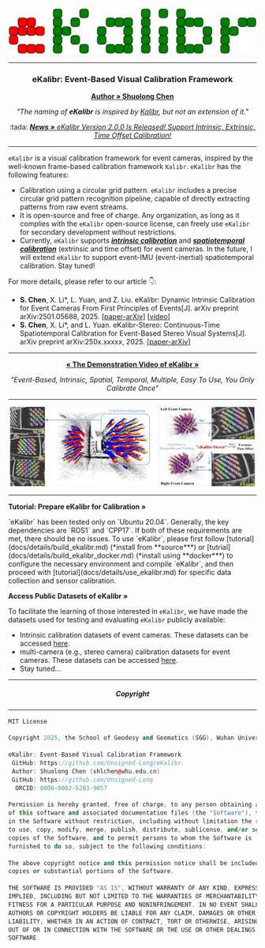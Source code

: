 <div style="text-align: center;">
    <img src="docs/img/logo.svg" style="width: 100vw; height: auto;">
</div>

---

<h3 align="center">eKalibr: Event-Based Visual Calibration Framework</h3>
<p align="center">
    <a href="https://github.com/Unsigned-Long"><strong>Author » Shuolong Chen</strong></a>
</p>
<p align="center"><i>"The naming of <strong>eKalibr</strong> is inspired by <a href="https://github.com/ethz-asl/kalibr.git">Kalibr</a>, but not an extension of it."</i></p>
<p align="center">
    :tada: <a href="./docs/details/news.md"><i><strong>News »</strong> eKalibr Version 2.0.0 Is Released! Support Intrinsic, Extrinsic, Time Offset Calibration!</i></a>
</p>





---

`eKalibr` is a visual calibration framework for event cameras, inspired by the well-known frame-based calibration framework `Kalibr`. `eKalibr` has the following features:

+ Calibration using a circular grid pattern. `eKalibr` includes a precise circular grid pattern recognition pipeline, capable of directly extracting patterns from raw event streams.
+ It is open-source and free of charge. Any organization, as long as it complies with the `eKalibr` open-source license, can freely use `eKalibr` for secondary development without restrictions.
+ Currently, `eKalibr` supports ***<u>intrinsic calibration</u>*** and ***<u>spatiotemporal calibration</u>*** (extrinsic and time offset) for event cameras. In the future, I will extend `eKalibr` to support event-IMU (event-inertial) spatiotemporal calibration. Stay tuned!

For more details, please refer to our article :point_down::

+ **S. Chen**, X. Li*, L. Yuan, and Z. Liu. eKalibr: Dynamic Intrinsic Calibration for Event Cameras From First Principles of Events[J]. arXiv preprint arXiv:2501.05688, 2025. [[paper-arXiv](https://arxiv.org/abs/2501.05688)] [[video](https://www.bilibili.com/video/BV1yKc1e8Edc)]
+ **S. Chen**, X. Li*, and L. Yuan. eKalibr-Stereo: Continuous-Time Spatiotemporal Calibration for  Event-Based Stereo Visual Systems[J]. arXiv preprint arXiv:250x.xxxxx, 2025. [[paper-arXiv]()]



---

<p align="middle">
    <a href="https://www.bilibili.com/video/BV1yKc1e8Edc"><strong>« The Demonstration Video of eKalibr »</strong></a>
</p> 
<p align="center"><i>"Event-Based, Intrinsic, Spatial, Temporal, Multiple, Easy To Use, You Only Calibrate Once"</i></p>

---

<div align=center><img src="docs/img/ekalibr.jpg" width =60%><img src="docs/img/ekalibr-stereo.jpg" width =39%></div>

---





<p align="left"><strong>Tutorial: Prepare eKalibr for Calibration »</strong></a>
</p> 
`eKalibr` has been tested only on `Ubuntu 20.04`. Generally, the key dependencies are `ROS1` and `CPP17`. If both of these requirements are met, there should be no issues. To use `eKalibr`, please first follow [tutorial](docs/details/build_ekalibr.md) (*install from **source***) or [tutrial](docs/details/build_ekalibr_docker.md) (*install using **docker***) to configure the necessary environment and compile `eKalibr`, and then proceed with [tutorial](docs/details/use_ekalibr.md) for specific data collection and sensor calibration.



<p align="left"><strong>Access Public Datasets of eKalibr »</strong></a>
</p> 

To facilitate the learning of those interested in `eKalibr`, we have made the datasets used for testing and evaluating `eKalibr` publicly available:

+ Intrinsic calibration datasets of event cameras. These datasets can be accessed [here](https://drive.google.com/drive/folders/1-tTVQmLRH07sNR3R9nA_jT8dswKElUk_?usp=sharing).
+ multi-camera (e.g., stereo camera) calibration datasets for event cameras. These datasets can be accessed [here](https://drive.google.com/drive/folders/1KY9-Gom8WSHp2-oOdN21phY6l54NQgWf?usp=sharing).
+ Stay tuned...




---

<h5 align="center">Copyright</h5>

---

```cpp
MIT License

Copyright 2025, the School of Geodesy and Geomatics (SGG), Wuhan University, China

eKalibr: Event-Based Visual Calibration Framework
 GitHub: https://github.com/Unsigned-Long/eKalibr.
 Author: Shuolong Chen (shlchen@whu.edu.cn)
 GitHub: https://github.com/Unsigned-Long
  ORCID: 0000-0002-5283-9057

Permission is hereby granted, free of charge, to any person obtaining a copy
of this software and associated documentation files (the "Software"), to deal
in the Software without restriction, including without limitation the rights
to use, copy, modify, merge, publish, distribute, sublicense, and/or sell
copies of the Software, and to permit persons to whom the Software is
furnished to do so, subject to the following conditions:

The above copyright notice and this permission notice shall be included in all
copies or substantial portions of the Software.

THE SOFTWARE IS PROVIDED "AS IS", WITHOUT WARRANTY OF ANY KIND, EXPRESS OR
IMPLIED, INCLUDING BUT NOT LIMITED TO THE WARRANTIES OF MERCHANTABILITY,
FITNESS FOR A PARTICULAR PURPOSE AND NONINFRINGEMENT. IN NO EVENT SHALL THE
AUTHORS OR COPYRIGHT HOLDERS BE LIABLE FOR ANY CLAIM, DAMAGES OR OTHER
LIABILITY, WHETHER IN AN ACTION OF CONTRACT, TORT OR OTHERWISE, ARISING FROM,
OUT OF OR IN CONNECTION WITH THE SOFTWARE OR THE USE OR OTHER DEALINGS IN THE
SOFTWARE.
```

